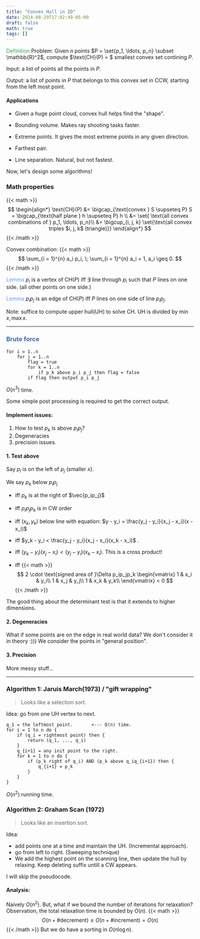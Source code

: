 ```yaml
---
title: "Convex Hull in 2D"
date: 2024-08-29T17:02:49-05:00
draft: false
math: true
tags: []
---
```


<span style="color:#28a745">Definition</span> Problem: Given $n$ points $P = \set{p_1, \ldots, p_n} \subset \mathbb{R}^2$, compute $\text{CH}(P) = $ smallest convex set contining $P$. 

Input: a list of points all the points in $P$.

Output: a list of points in $P$ that belongs to this convex set in CCW, starting from the left most point.

#### Applications

- Given a huge point cloud, convex hull helps find the "shape".

- Bounding volume. Makes ray shooting tasks faster.
- Extreme points. It gives the most extreme points in any given direction.
- Farthest pair.
- Line separation. Natural, but not fastest.



Now, let's design some algorithms!

### Math properties
{{< math >}}
$$
\begin{align*}
\text{CH}(P) &= \bigcap_{\text{convex } S \supseteq P} S = 
\bigcap_{\text{half plane } h \supseteq P} h \\
&= \set{ \text{all convex combinations of } p_1, \ldots, p_n}\\
&= \bigcup_{i, j, k} \set{\text{all convex triples $i, j, k$ (triangle)}}
\end{align*}
$$
{{< /math >}}

Convex combination:
{{< math >}}
$$
\sum_{i = 1}^{n} a_i p_i, \; \sum_{i = 1}^{n} a_i = 1, a_i \geq 0. 
$$
{{< /math >}}


<span style="color:#599eff">Lemma</span> $p_i$ is a vertex of $\text{CH}(P)$ iff $\exists$   line through $p_i$ such that $P$ lines on one side. (all other points on one side.)

<span style="color:#599eff">Lemma</span> $p_i p_j$ is an edge of $\text{CH}(P)$ iff $P$ lines on one side of line $p_ip_j$. 

Note: suffice to compute upper hull(UH) to solve CH. UH is divided by $\min x, \max x$. 

---

### <span style="color:#3c66b5">Brute force</span>

```pseudocode
for i = 1..n
	for j = 1..n
		flag = true
		for k = 1..n
			if p_k above p_i p_j then flag = false
		if flag then output p_i p_j
```

$O(n^3)$ time.

Some simple post processing is required to get the correct output.

#### Implement issues: 

1. How to test $p_k$ is above $p_ip_j$? 
1. Degeneracies
1. precision issues.



#### 1. Test above

Say $p_i$ is on the left of $p_j$ (smaller $x$).  

We say $p_k$ below $p_ip_j$ 

- iff $p_k$ is at the right of $\vec{p_ip_j}$ 

- iff $p_ip_jp_k$ is in CW order 

- iff $(x_k, y_k)$ below line with equation: $y - y_i = \frac{y_j - y_i}{x_j - x_i}(x - x_i)$
- iff $y_k - y_i < \frac{y_j - y_i}{x_j - x_i}(x_k - x_i)$ .
- iff $(y_k - y_i)(x_j - x_i) < (y_j - y_i)(x_k - x_i)$. This is a cross product!
- iff
{{< math >}}
$$
2 \cdot \text{signed area of }\Delta  p_ip_jp_k
\begin{vmatrix}
1 & x_i & y_i\\
1 & x_j & y_j\\
1 & x_k & y_k\\
\end{vmatrix}
 < 0
$$
{{< /math >}}

The good thing about the determinant test is that it extends to higher dimensions. 

#### 2. Degeneracies

What if some points are on the edge in real world data? We don't consider it in theory :))) We consider the points in "general position".

#### 3. Precision

More messy stuff...

---

### Algorithm 1: Jaruis March(1973) / "gift wrapping"

> Looks like a selection sort.

Idea: go from one UH vertex to next.

```pseudocode
q_1 = the leftmost point. 		<--- O(n) time.
for i = 1 to n do {
	if (q_i = rightmost point) then {
		return (q_1, ..., q_i)
	}
	q_{i+1} = any init point to the right.
	for k = 1 to n do {
		if (p_k right of q_i) AND (p_k above q_iq_{i+1}) then {
			q_{i+1} = p_k
		}
	}
}

```

$O(n^2)$ running time.



### Algorithm 2: Graham Scan (1972)

> Looks like an insertion sort.

Idea: 

- add points one at a time and maintain the UH. (Incremental approach). 
- go from left to right. (Sweeping technique)
- We add the highest point on the scanning line, then update the hull by relaxing. Keep deleting suffix untill a CW appears.

I will skip the pseudocode. 

#### Analysis:

Naively $O(n^2)$. But, what if we bound the number of iterations for relaxation? Observation, the total relaxation time is bounded by $O(n)$. 
{{< math >}}
$$
O(n + \# \text{decrement}) \leq O(n + \# \text{increment}) = O(n)
$$
{{< /math >}}
But we do have a sorting in $O(n \log n)$.

